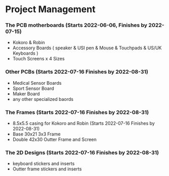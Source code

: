 # Project Management


### The PCB motherboards (Starts 2022-06-06, Finishes by 2022-07-15)
- Kokoro & Robin
- Accessory Boards ( speaker & USI pen & Mouse & Touchpads & US/UK Keyboards )
- Touch Screens x 4 Sizes

### Other PCBs (Starts 2022-07-16 Finishes by 2022-08-31)
- Medical Sensor Boards
- Sport Sensor Board
- Maker Board
- any other specialized baords

### The Frames (Starts 2022-07-16 Finishes by 2022-08-31)
  - 8.5x5.5 casing for Kokoro and Robin (Starts 2022-07-16 Finishes by 2022-08-31)
  - Base 30x21 3x3 Frame
  - Double 42x30 Outter Frame and Screen

### The 2D Designs (Starts 2022-07-16 Finishes by 2022-08-31)
  - keyboard stickers and inserts
  - Outter frame stickers and inserts

